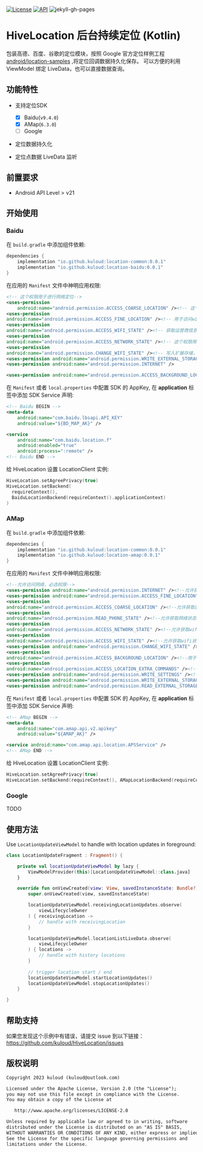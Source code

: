 
[![License](https://img.shields.io/badge/License-Apache%202.0-blue.svg)](https://github.com/kuloud/HiveLocation/blob/master/LICENSE)
[ ![API](https://img.shields.io/badge/API-21+-brightgreen.svg)](https://img.shields.io/badge/API-21+-brightgreen.svg)
![jekyll-gh-pages](https://github.com/kuloud/HiveLocation/actions/workflows/jekyll-gh-pages.yml/badge.svg)

HiveLocation 后台持续定位 (Kotlin)
===========================================
包装高德、百度、谷歌的定位模块，按照 Google 官方定位样例工程 [android/location-samples](https://github.com/android/location-samples) ,将定位回调数据持久化保存。
可以方便的利用 ViewModel 绑定 LiveData，也可以直接数据查询。


功能特性
--------------

- 支持定位SDK

    - [x] Baidu(`v9.4.0`)
    - [x] AMap(`6.3.0`)
    - [ ] Google
- 定位数据持久化
- 定位点数据 LiveData 监听

前置要求
--------------

- Android API Level > v21

开始使用
---------------

### Baidu

在 `build.gradle` 中添加组件依赖:

```gradle
dependencies {
    implementation "io.github.kuloud:location-common:0.0.1"
    implementation "io.github.kuloud:location-baidu:0.0.1"
}
```

在应用的 `Manifest` 文件中神明应用权限:

```xml
<!-- 这个权限用于进行网络定位-->
<uses-permission
    android:name="android.permission.ACCESS_COARSE_LOCATION" /><!-- 这个权限用于访问系统接口提供的卫星定位信息-->
<uses-permission
android:name="android.permission.ACCESS_FINE_LOCATION" /><!-- 用于访问wifi网络信息，wifi信息会用于进行网络定位-->
<uses-permission
android:name="android.permission.ACCESS_WIFI_STATE" /><!-- 获取运营商信息，用于支持提供运营商信息相关的接口-->
<uses-permission
android:name="android.permission.ACCESS_NETWORK_STATE" /><!-- 这个权限用于获取wifi的获取权限，wifi信息会用来进行网络定位-->
<uses-permission
android:name="android.permission.CHANGE_WIFI_STATE" /><!-- 写入扩展存储，向扩展卡写入数据，用于写入离线定位数据-->
<uses-permission android:name="android.permission.WRITE_EXTERNAL_STORAGE" /><!-- 访问网络，网络定位需要上网-->
<uses-permission android:name="android.permission.INTERNET" />

<uses-permission android:name="android.permission.ACCESS_BACKGROUND_LOCATION" />
```

在 `Manifest` 或者 `local.properties` 中配置 SDK 的 AppKey, 在 **application** 标签中添加 SDK Service 声明:

```xml
<!-- Baidu BEGIN -->
<meta-data
    android:name="com.baidu.lbsapi.API_KEY"
    android:value="${BD_MAP_AK}" />

<service
    android:name="com.baidu.location.f"
    android:enabled="true"
    android:process=":remote" />
<!-- Baidu END -->
```

给 HiveLocation 设置 LocationClient 实例:

```kotlin
HiveLocation.setAgreePrivacy(true)
HiveLocation.setBackend(
  requireContext(),
  BaiduLocationBackend(requireContext().applicationContext)
)
```



### AMap

在 `build.gradle` 中添加组件依赖:

```gradle
dependencies {
    implementation "io.github.kuloud:location-common:0.0.1"
    implementation "io.github.kuloud:location-amap:0.0.1"
}
```

在应用的 `Manifest` 文件中神明应用权限:

```xml
<!--允许访问网络，必选权限-->
<uses-permission android:name="android.permission.INTERNET" /><!--允许获取精确位置，精准定位必选-->
<uses-permission android:name="android.permission.ACCESS_FINE_LOCATION" /><!--允许获取粗略位置，粗略定位必选-->
<uses-permission
android:name="android.permission.ACCESS_COARSE_LOCATION" /><!--允许获取设备和运营商信息，用于问题排查和网络定位（无gps情况下的定位），若需网络定位功能则必选-->
<uses-permission
android:name="android.permission.READ_PHONE_STATE" /><!--允许获取网络状态，用于网络定位（无gps情况下的定位），若需网络定位功能则必选-->
<uses-permission
android:name="android.permission.ACCESS_NETWORK_STATE" /><!--允许获取wifi网络信息，用于网络定位（无gps情况下的定位），若需网络定位功能则必选-->
<uses-permission
android:name="android.permission.ACCESS_WIFI_STATE" /><!--允许获取wifi状态改变，用于网络定位（无gps情况下的定位），若需网络定位功能则必选-->
<uses-permission android:name="android.permission.CHANGE_WIFI_STATE" /><!--后台获取位置信息，若需后台定位则必选-->
<uses-permission
android:name="android.permission.ACCESS_BACKGROUND_LOCATION" /><!--用于申请调用A-GPS模块,卫星定位加速-->
<uses-permission
android:name="android.permission.ACCESS_LOCATION_EXTRA_COMMANDS" /><!--允许写设备缓存，用于问题排查-->
<uses-permission android:name="android.permission.WRITE_SETTINGS" /><!--允许写入扩展存储，用于写入缓存定位数据-->
<uses-permission android:name="android.permission.WRITE_EXTERNAL_STORAGE" /><!--允许读设备等信息，用于问题排查-->
<uses-permission android:name="android.permission.READ_EXTERNAL_STORAGE" /> 
```

在 `Manifest` 或者 `local.properties` 中配置 SDK 的 AppKey, 在 **application** 标签中添加 SDK Service 声明:

```xml
<!-- AMap BEGIN -->
<meta-data
    android:name="com.amap.api.v2.apikey"
    android:value="${AMAP_AK}" />

<service android:name="com.amap.api.location.APSService" />
<!-- AMap END -->
```

给 HiveLocation 设置 LocationClient 实例:

```kotlin
HiveLocation.setAgreePrivacy(true)
HiveLocation.setBackend(requireContext(), AMapLocationBackend(requireContext()))
```

### Google

TODO

## 使用方法

Use `LocationUpdateViewModel` to handle with location updates in foreground:

```kotlin
class LocationUpdateFragment : Fragment() {

    private val locationUpdateViewModel by lazy {
        ViewModelProvider(this)[LocationUpdateViewModel::class.java]
    }

    override fun onViewCreated(view: View, savedInstanceState: Bundle?) {
        super.onViewCreated(view, savedInstanceState)

        locationUpdateViewModel.receivingLocationUpdates.observe(
            viewLifecycleOwner
        ) { receivingLocation ->
            // handle with receivingLocation
        }

        locationUpdateViewModel.locationListLiveData.observe(
            viewLifecycleOwner
        ) { locations ->
            // handle with history locations
        }
        
        // trigger location start / end
        locationUpdateViewModel.startLocationUpdates()
        locationUpdateViewModel.stopLocationUpdates()
    }

}
```

帮助支持
-------

如果您发现这个示例中有错误，请提交 issue 到以下链接：https://github.com/kuloud/HiveLocation/issues

## 版权说明

```xml
Copyright 2023 kuloud (kuloud@outlook.com)

Licensed under the Apache License, Version 2.0 (the "License");
you may not use this file except in compliance with the License.
You may obtain a copy of the License at

   http://www.apache.org/licenses/LICENSE-2.0

Unless required by applicable law or agreed to in writing, software
distributed under the License is distributed on an "AS IS" BASIS,
WITHOUT WARRANTIES OR CONDITIONS OF ANY KIND, either express or implied.
See the License for the specific language governing permissions and
limitations under the License.
